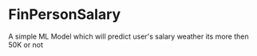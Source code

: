 # FinPersonSalary
A simple ML Model which will predict user's salary weather its more then 50K or not
